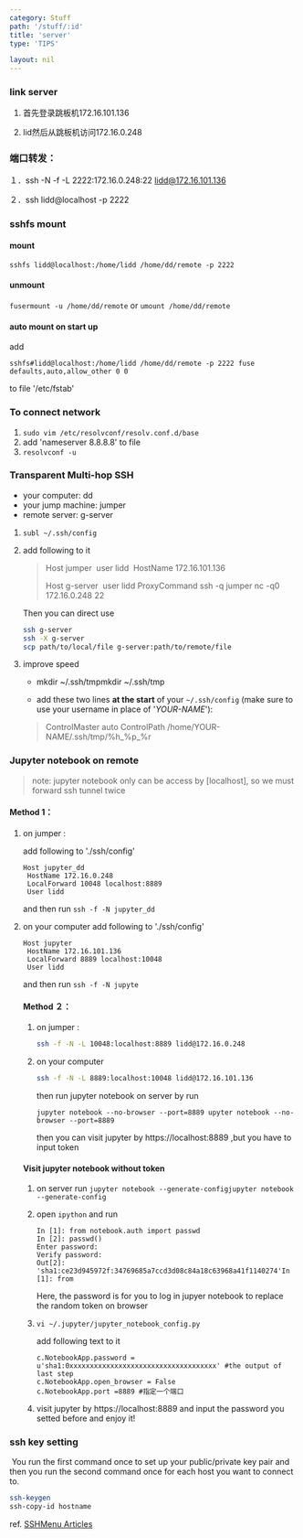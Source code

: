 ```yaml
---
category: Stuff
path: '/stuff/:id'
title: 'server'
type: 'TIPS'

layout: nil
---
```


### link server

1. 首先登录跳板机172.16.101.136

2. lid然后从跳板机访问172.16.0.248

### 端口转发：

１．ssh -N -f -L 2222:172.16.0.248:22 lidd@172.16.101.136

２．ssh lidd@localhost -p 2222

### sshfs mount

#### mount

`sshfs lidd@localhost:/home/lidd /home/dd/remote -p 2222`

#### unmount

`fusermount -u /home/dd/remote` or `umount /home/dd/remote`

#### auto mount on start up

add 

`sshfs#lidd@localhost:/home/lidd /home/dd/remote -p 2222 fuse defaults,auto,allow_other 0 0`

 to file '/etc/fstab'

### To connect network

1. ``sudo vim /etc/resolvconf/resolv.conf.d/base``
2. add 'nameserver 8.8.8.8' to file
3. ``resolvconf -u``

### Transparent Multi-hop SSH

- your computer: dd
- your jump machine: jumper
- remote server: g-server

1. `subl ~/.ssh/config`

2. add following to it 

   > Host jumper
   > ​	user lidd
   > ​	HostName 172.16.101.136
   >
   > Host g-server
   > ​	user lidd
   >   	ProxyCommand ssh -q jumper nc -q0 172.16.0.248 22

   Then you can direct use 

   ```bash
   ssh g-server
   ssh -X g-server
   scp path/to/local/file g-server:path/to/remote/file
   ```

3. improve speed 

   * mkdir ~/.ssh/tmpmkdir ~/.ssh/tmp

   * add these two lines **at the start** of your `~/.ssh/config` (make sure to use your username in place of '*YOUR-NAME*'):

   > ControlMaster auto
   > ControlPath   /home/YOUR-NAME/.ssh/tmp/%h_%p_%r

### Jupyter notebook on remote

> note: jupyter notebook only can be access by [localhost], so we must forward ssh tunnel twice

#### Method 1：

1. on jumper :

   add following to './ssh/config'

   ```
   Host jupyter_dd
   	HostName 172.16.0.248
   	LocalForward 10048 localhost:8889
   	User lidd
   ```

   and then run `ssh -f -N jupyter_dd`	

2. on your computer add following to './ssh/config'

   ```
   Host jupyter
   	HostName 172.16.101.136
   	LocalForward 8889 localhost:10048
   	User lidd
   ```

   and then run `ssh -f -N jupyte`	

   #### Method ２：

   1. on jumper :

      ```bash
      ssh -f -N -L 10048:localhost:8889 lidd@172.16.0.248
      ```

   2. on your computer 

      ```bash
      ssh -f -N -L 8889:localhost:10048 lidd@172.16.101.136
      ```

      then run jupyter notebook on server by run 

      ```
      jupyter notebook --no-browser --port=8889 upyter notebook --no-browser --port=8889
      ```

      then you can visit jupyter by https://localhost:8889 ,but you have to input token

   #### Visit jupyter notebook without token

   1. on server run `jupyter notebook --generate-configjupyter notebook --generate-config`

   2. open `ipython` and run

      ```
      In [1]: from notebook.auth import passwd
      In [2]: passwd()
      Enter password: 
      Verify password: 
      Out[2]: 'sha1:ce23d945972f:34769685a7ccd3d08c84a18c63968a41f1140274'In [1]: from 
      ```

      Here, the password is for you to log in jupyer notebook to replace the random token on browser

   3. ```
      vi ~/.jupyter/jupyter_notebook_config.py
      ```

      add following text to it

      ```
      c.NotebookApp.password = u'sha1:0xxxxxxxxxxxxxxxxxxxxxxxxxxxxxxxxxxxx' #the output of last step
      c.NotebookApp.open_browser = False
      c.NotebookApp.port =8889 #指定一个端口
      ```

   4. visit jupyter by https://localhost:8889 and input the password you setted before and enjoy it!

### ssh key setting

​	You run the first command once to set up your public/private key pair and then you run the second command once for each host you want to connect to.

```bash
ssh-keygen
ssh-copy-id hostname
```

ref. [SSHMenu Articles](http://sshmenu.sourceforge.net/articles/)



